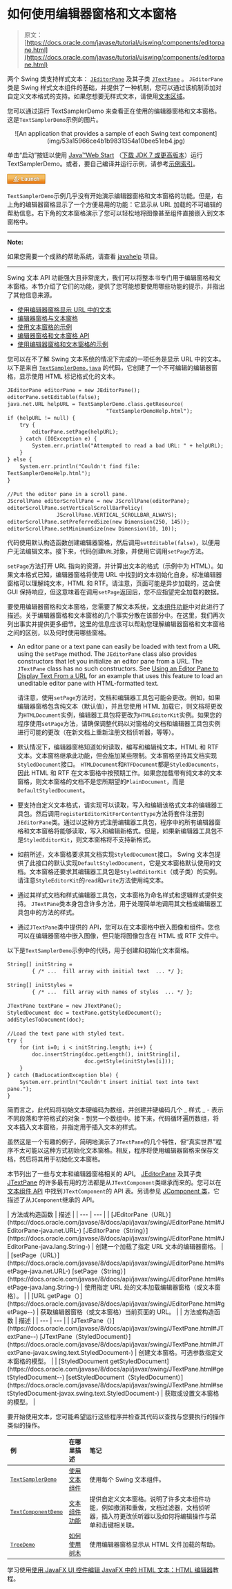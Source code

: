 # 如何使用编辑器窗格和文本窗格

> 原文： [https://docs.oracle.com/javase/tutorial/uiswing/components/editorpane.html](https://docs.oracle.com/javase/tutorial/uiswing/components/editorpane.html)

两个 Swing 类支持样式文本： [`JEditorPane`](https://docs.oracle.com/javase/8/docs/api/javax/swing/JEditorPane.html) 及其子类 [`JTextPane`](https://docs.oracle.com/javase/8/docs/api/javax/swing/JTextPane.html) 。 `JEditorPane`类是 Swing 样式文本组件的基础，并提供了一种机制，您可以通过该机制添加对自定义文本格式的支持。如果您想要无样式文本，请使用[文本区域](textarea.html)。

您可以通过运行 TextSamplerDemo 来查看正在使用的编辑器窗格和文本窗格。这是`TextSamplerDemo`示例的图片。

<center>![An application that provides a sample of each Swing text component](img/53a15966ce4b1b9831354a10bee51eb4.jpg)</center>

单击“启动”按钮以使用 [Java™Web Start](http://www.oracle.com/technetwork/java/javase/javawebstart/index.html) （[下载 JDK 7 或更高版本](http://www.oracle.com/technetwork/java/javase/downloads/index.html)）运行 TextSamplerDemo。或者，要自己编译并运行示例，请参考[示例索引](../examples/components/index.html#TextSamplerDemo)。

[![Launches the TextSamplerDemo Application](img/4707a69a17729d71c56b2bdbbb4cc61c.jpg)](https://docs.oracle.com/javase/tutorialJWS/samples/uiswing/TextSamplerDemoProject/TextSamplerDemo.jnlp)

`TextSamplerDemo`示例几乎没有开始演示编辑器窗格和文本窗格的功能。但是，右上角的编辑器窗格显示了一个方便易用的功能：它显示从 URL 加载的不可编辑的帮助信息。右下角的文本窗格演示了您可以轻松地将图像甚至组件直接嵌入到文本窗格中。

* * *

**Note:** 

如果您需要一个成熟的帮助系统，请查看 [javahelp](https://javaee.github.io/javahelp/) 项目。

* * *

Swing 文本 API 功能强大且非常庞大，我们可以将整本书专门用于编辑窗格和文本窗格。本节介绍了它们的功能，提供了您可能想要使用哪些功能的提示，并指出了其他信息来源。

*   [使用编辑器窗格显示 URL 中的文本](#editorpane)
*   [编辑器窗格与文本窗格](#recap)
*   [使用文本窗格的示例](#textpane)
*   [编辑器窗格和文本窗格 API](#api)
*   [使用编辑器窗格和文本窗格的示例](#eg)

您可以在不了解 Swing 文本系统的情况下完成的一项任务是显示 URL 中的文本。以下是来自 [`TextSamplerDemo.java`](../examples/components/TextSamplerDemoProject/src/components/TextSamplerDemo.java) 的代码，它创建了一个不可编辑的编辑器窗格，显示使用 HTML 标记格式化的文本。

```
JEditorPane editorPane = new JEditorPane();
editorPane.setEditable(false);
java.net.URL helpURL = TextSamplerDemo.class.getResource(
                                "TextSamplerDemoHelp.html");
if (helpURL != null) {
    try {
        editorPane.setPage(helpURL);
    } catch (IOException e) {
        System.err.println("Attempted to read a bad URL: " + helpURL);
    }
} else {
    System.err.println("Couldn't find file: TextSamplerDemoHelp.html");
}

//Put the editor pane in a scroll pane.
JScrollPane editorScrollPane = new JScrollPane(editorPane);
editorScrollPane.setVerticalScrollBarPolicy(
                JScrollPane.VERTICAL_SCROLLBAR_ALWAYS);
editorScrollPane.setPreferredSize(new Dimension(250, 145));
editorScrollPane.setMinimumSize(new Dimension(10, 10));

```

代码使用默认构造函数创建编辑器窗格，然后调用`setEditable(false)`，以便用户无法编辑文本。接下来，代码创建`URL`对象，并使用它调用`setPage`方法。

`setPage`方法打开 URL 指向的资源，并计算出文本的格式（示例中为 HTML）。如果文本格式已知，编​​辑器窗格将使用 URL 中找到的文本初始化自身。标准编辑器窗格可以理解纯文本，HTML 和 RTF。请注意，页面可能是异步加载的，这会使 GUI 保持响应，但这意味着在调用`setPage`返回后，您不应指望完全加载的数据。

要使用编辑器窗格和文本窗格，您需要了解文本系统，[文本组件功能](generaltext.html)中对此进行了描述。关于编辑器窗格和文本窗格的几个事实分散在该部分中。在这里，我们再次列出事实并提供更多细节。这里的信息应该可以帮助您理解编辑器窗格和文本窗格之间的区别，以及何时使用哪些窗格。

*   An editor pane or a text pane can easily be loaded with text from a URL using the `setPage` method. The `JEditorPane` class also provides constructors that let you initialize an editor pane from a URL. The `JTextPane` class has no such constructors. See [Using an Editor Pane to Display Text From a URL](#editorpane) for an example that uses this feature to load an uneditable editor pane with HTML-formatted text.

    请注意，使用`setPage`方法时，文档和编辑器工具包可能会更改。例如，如果编辑器窗格包含纯文本（默认值），并且您使用 HTML 加载它，则文档将更改为`HTMLDocument`实例，编辑器工具包将更改为`HTMLEditorKit`实例。如果您的程序使用`setPage`方法，请确保调整代码以对窗格的文档和编辑器工具包实例进行可能的更改（在新文档上重新注册文档侦听器，等等）。

*   默认情况下，编辑器窗格知道如何读取，编写和编辑纯文本，HTML 和 RTF 文本。文本窗格继承此功能，但会施加某些限制。文本窗格坚持其文档实现`StyledDocument`接口。 `HTMLDocument`和`RTFDocument`都是`StyledDocuments`，因此 HTML 和 RTF 在文本窗格中按预期工作。如果您加载带有纯文本的文本窗格，则文本窗格的文档不是您所期望的`PlainDocument`，而是`DefaultStyledDocument`。
*   要支持自定义文本格式，请实现可以读取，写入和编辑该格式文本的编辑器工具包。然后调用`registerEditorKitForContentType`方法将套件注册到`JEditorPane`类。通过以这种方式注册编辑器工具包，程序中的所有编辑器窗格和文本窗格将能够读取，写入和编辑新格式。但是，如果新编辑器工具包不是`StyledEditorKit`，则文本窗格将不支持新格式。
*   如前所述，文本窗格要求其文档实现`StyledDocument`接口。 Swing 文本包提供了此接口的默认实现`DefaultStyledDocument`，它是文本窗格默认使用的文档。文本窗格还要求其编辑器工具包是`StyledEditorKit`（或子类）的实例。请注意`StyleEditorKit`的`read`和`write`方法使用纯文本。
*   通过其样式文档和样式编辑器工具包，文本窗格为命名样式和逻辑样式提供支持。 `JTextPane`类本身包含许多方法，用于处理简单地调用其文档或编辑器工具包中的方法的样式。
*   通过`JTextPane`类中提供的 API，您可以在文本窗格中嵌入图像和组件。您也可以在编辑器窗格中嵌入图像，但只能将图像包含在 HTML 或 RTF 文件中。

以下是`TextSamplerDemo`示例中的代码，用于创建和初始化文本窗格。

```
String[] initString =
        { /* ...  fill array with initial text  ... */ };

String[] initStyles =
        { /* ...  fill array with names of styles  ... */ };

JTextPane textPane = new JTextPane();
StyledDocument doc = textPane.getStyledDocument();
addStylesToDocument(doc);

//Load the text pane with styled text.
try {
    for (int i=0; i < initString.length; i++) {
        doc.insertString(doc.getLength(), initString[i],
                         doc.getStyle(initStyles[i]));
    }
} catch (BadLocationException ble) {
    System.err.println("Couldn't insert initial text into text pane.");
}

```

简而言之，此代码将初始文本硬编码为数组，并创建并硬编码几个 _ 样式 _ - 表示不同段落和字符格式的对象 - 到另一个数组中。接下来，代码循环遍历数组，将文本插入文本窗格，并指定用于插入文本的样式。

虽然这是一个有趣的例子，简明地演示了`JTextPane`的几个特性，但“真实世界”程序不太可能以这种方式初始化文本窗格。相反，程序将使用编辑器窗格来保存文档，然后将其用于初始化文本窗格。

本节列出了一些与文本和编辑器窗格相关的 API。 [JEditorPane](https://docs.oracle.com/javase/8/docs/api/javax/swing/JEditorPane.html) 及其子类 [JTextPane](https://docs.oracle.com/javase/8/docs/api/javax/swing/JTextPane.html) 的许多最有用的方法都是从`JTextComponent`类继承而来的。您可以在[文本组件 API](textapi.html) 中找到`JTextComponent`的 API 表。另请参见 [JComponent 类](jcomponent.html)，它描述了从`JComponent`继承的 API。

<caption></caption>
| 方法或构造函数 | 描述 |
| --- | --- |
| [JEditorPane（URL）](https://docs.oracle.com/javase/8/docs/api/javax/swing/JEditorPane.html#JEditorPane-java.net.URL-)
[JEditorPane（String）](https://docs.oracle.com/javase/8/docs/api/javax/swing/JEditorPane.html#JEditorPane-java.lang.String-) | 创建一个加载了指定 URL 文本的编辑器窗格。 |
| [setPage（URL）](https://docs.oracle.com/javase/8/docs/api/javax/swing/JEditorPane.html#setPage-java.net.URL-)
[setPage（String）](https://docs.oracle.com/javase/8/docs/api/javax/swing/JEditorPane.html#setPage-java.lang.String-) | 使用指定 URL 处的文本加载编辑器窗格（或文本窗格）。 |
| [URL getPage（）](https://docs.oracle.com/javase/8/docs/api/javax/swing/JEditorPane.html#getPage--) | 获取编辑器窗格（或文本窗格）当前页面的 URL。 |

<caption></caption>
| 方法或构造函数 | 描述 |
| --- | --- |
| [JTextPane（）](https://docs.oracle.com/javase/8/docs/api/javax/swing/JTextPane.html#JTextPane--)
[JTextPane（StyledDocument）](https://docs.oracle.com/javase/8/docs/api/javax/swing/JTextPane.html#JTextPane-javax.swing.text.StyledDocument-) | 创建文本窗格。可选参数指定文本窗格的模型。 |
| [StyledDocument getStyledDocument](https://docs.oracle.com/javase/8/docs/api/javax/swing/JTextPane.html#getStyledDocument--)
[setStyledDocument（StyledDocument）](https://docs.oracle.com/javase/8/docs/api/javax/swing/JTextPane.html#setStyledDocument-javax.swing.text.StyledDocument-) | 获取或设置文本窗格的模型。 |

要开始使用文本，您可能希望运行这些程序并检查其代码以查找与您要执行的操作类似的操作。

| 例 | 在哪里描述 | 笔记 |
| :-- | :-- | :-- |
| [`TextSamplerDemo`](../examples/components/index.html#TextSamplerDemo) | [使用文本组件](text.html) | 使用每个 Swing 文本组件。 |
| [`TextComponentDemo`](../examples/components/index.html#TextComponentDemo) | [文本组件功能](generaltext.html) | 提供自定义文本窗格。说明了许多文本组件功能，例如撤消和重做，文档过滤器，文档侦听器，插入符更改侦听器以及如何将编辑操作与菜单和击键相关联。 |
| [`TreeDemo`](../examples/components/index.html#TreeDemo) | [如何使用树木](tree.html) | 使用编辑器窗格显示从 HTML 文件加载的帮助。 |

学习使用[使用 JavaFX UI 控件编辑 JavaFX 中的 HTML 文本：HTML 编辑器](https://docs.oracle.com/javase/8/javafx/user-interface-tutorial/editor.htm)教程。